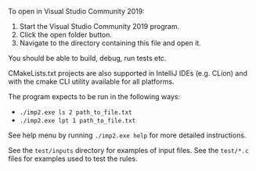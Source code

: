 To open in Visual Studio Community 2019:

1. Start the Visual Studio Community 2019 program.
2. Click the open folder button.
3. Navigate to the directory containing this file and open it.

You should be able to build, debug, run tests etc.

CMakeLists.txt projects are also supported in IntelliJ IDEs (e.g. CLion) and
with the cmake CLI utility available for all platforms.

The program expects to be run in the following ways:

- `./imp2.exe ls 2 path_to_file.txt`
- `./imp2.exe lpt 1 path_to_file.txt`

See help menu by running `./imp2.exe help` for more detailed instructions.

See the `test/inputs` directory for examples of input files.
See the `test/*.c` files for examples used to test the rules.
